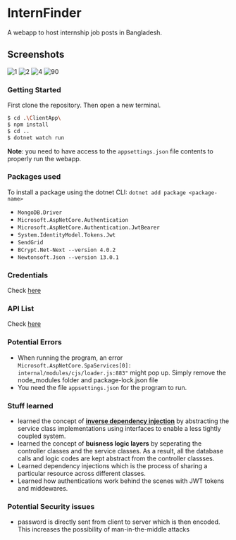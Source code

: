 # InternFinder

A webapp to host internship job posts in Bangladesh.

## Screenshots

![1](https://user-images.githubusercontent.com/46298019/136704368-2a698309-e649-4167-9e99-3985b77ada08.PNG)
![2](https://user-images.githubusercontent.com/46298019/136704370-b5f0144c-1696-495d-ba4c-93db54370bd3.PNG)
![4](https://user-images.githubusercontent.com/46298019/136704373-3ae88934-8fc1-4eec-a77c-03130e4a82c6.PNG)
![90](https://user-images.githubusercontent.com/46298019/136704378-287eef3e-85b9-4439-96aa-36c9aa8d5fbd.PNG)

### Getting Started

First clone the repository. Then open a new terminal.
```bash 
$ cd .\ClientApp\ 
$ npm install
$ cd ..
$ dotnet watch run
```
**Note**: you need to have access to the `appsettings.json` file contents to properly run the webapp.

### Packages used
To install a package using the dotnet CLI:  `dotnet add package <package-name>`
- `MongoDB.Driver`
- `Microsoft.AspNetCore.Authentication`
- `Microsoft.AspNetCore.Authentication.JwtBearer`
- `System.IdentityModel.Tokens.Jwt`
- `SendGrid`
- `BCrypt.Net-Next --version 4.0.2`
- `Newtonsoft.Json --version 13.0.1`

### Credentials
Check <a href="https://docs.google.com/document/d/15o92_bAJAjbDGLN3EiKJ3iPX76xrkUo67c9FoZofb4Y/edit?usp=sharing">here</a>

### API List
Check <a href="https://docs.google.com/spreadsheets/d/1Ift-x7HbfvzpTGgtjdmNcCYQPpZp9vUTZ0ohPxVUz8Y/edit?usp=sharing">here</a>

### Potential Errors
- When running the program, an error `Microsoft.AspNetCore.SpaServices[0]: internal/modules/cjs/loader.js:883"` might pop up. Simply remove the node_modules folder and package-lock.json file
- You need the file `appsettings.json` for the program to run.

### Stuff learned
- learned the concept of <a href="https://deviq.com/principles/dependency-inversion-principle"><b>inverse dependency injection</b></a> by abstracting the service class implementations using interfaces to enable a less tightly coupled system. 
- learned the concept of **buisness logic layers** by seperating the controller classes and the service classes. As a result, all the database calls and logic codes are kept abstract from the controller classses.
- Learned dependency injections which is the process of sharing a particular resource across different classes.
- Learned how authentications work behind the scenes with JWT tokens and middewares.

### Potential Security issues
- password is directly sent from client to server which is then encoded. This increases the possibility of man-in-the-middle attacks
